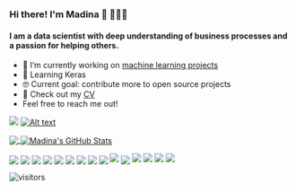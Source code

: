 ### Hi there! I'm Madina 👋 👩🏻‍💻 
#### I am a data scientist with deep understanding of business processes and a passion for helping others.
 
- 🔭 I’m currently working on [machine learning projects](https://github.com/madinamarat/machine_learning_projects)
- 🌱 Learning Keras
- 🤓 Current goal: contribute more to open source projects
- 📙 Check out my [CV](https://resume.creddle.io/resume/fj5tarr7xiq)
- Feel free to reach me out! 

[![](https://img.shields.io/badge/LinkedIn-0077B5?style=for-the-badge&logo=linkedin&logoColor=white)](https://www.linkedin.com/in/madinamarat) [![Alt text](https://img.shields.io/badge/Gmail-D14836?style=for-the-badge&logo=gmail&logoColor=white)](mailto:madina.maratovna@gmail.com)

<a href="https://github.com/madinamarat/madinamarat">
  <img align="center" src="https://github-readme-stats.vercel.app/api/top-langs/?username=madinamarat&layout=compact" />
</a>
<a href="https://github.com/madinamarat/madinamarat">
  <img align="center" src="https://github-readme-stats.vercel.app/api?username=madinamarat&show_icons&hide=stars,prs=true" alt="Madina's GitHub Stats" />
</a>

<img align="center" src="https://img.shields.io/badge/python%20-%2314354C.svg?&style=for-the-badge&logo=python&logoColor=white"/> <img align="center" src="https://img.shields.io/badge/git%20-%23F05033.svg?&style=for-the-badge&logo=git&logoColor=white"/> <img align="center" src ="https://img.shields.io/badge/postgres-%23316192.svg?&style=for-the-badge&logo=postgresql&logoColor=white"/> <img align="center" src ="https://img.shields.io/badge/MongoDB-%234ea94b.svg?&style=for-the-badge&logo=mongodb&logoColor=white"/> <img align="center" src="https://img.shields.io/badge/Keras%20-%23D00000.svg?&style=for-the-badge&logo=Keras&logoColor=white"/> <img align="center" src="https://img.shields.io/badge/pandas%20-%23150458.svg?&style=for-the-badge&logo=pandas&logoColor=white" /> <img align="center" src="https://img.shields.io/badge/numpy%20-%23013243.svg?&style=for-the-badge&logo=numpy&logoColor=white" /> <img align="center" src="https://img.shields.io/badge/TensorFlow%20-%23FF6F00.svg?&style=for-the-badge&logo=TensorFlow&logoColor=white" /> <img align="center" src="https://img.shields.io/badge/docker%20-%230db7ed.svg?&style=for-the-badge&logo=docker&logoColor=white"/>  <img src="https://img.shields.io/badge/AWS%20-%23FF9900.svg?&style=for-the-badge&logo=amazon-aws&logoColor=white"/> <img align="center" src="https://img.shields.io/badge/Jupyter%20-%23F37626.svg?&style=for-the-badge&logo=Jupyter&logoColor=white" /> <img src="https://img.shields.io/badge/html5%20-%23E34F26.svg?&style=for-the-badge&logo=html5&logoColor=white"/> <img src="https://img.shields.io/badge/css3%20-%231572B6.svg?&style=for-the-badge&logo=css3&logoColor=white"/> 	<img src="https://img.shields.io/badge/markdown-%23000000.svg?&style=for-the-badge&logo=markdown&logoColor=white"/> <img src="https://img.shields.io/badge/heroku%20-%23430098.svg?&style=for-the-badge&logo=heroku&logoColor=white"/>


![visitors](https://visitor-badge.glitch.me/badge?page_id=madinamarat)
